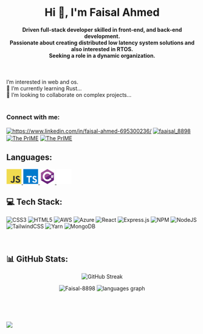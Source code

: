 <!DOCTYPE HTML>
<html>
 <head>
  <meta name="google-site-verification" content="EzwTOT5vK8aeskEQR8zfAiZ1ISQtDKoVHPKhh0-JflE" />
</head>
<!--<img width="1440" alt="Screenshot 2023-07-05 at 7 46 34 PM" src="https://github.com/Faisal-8898/Faisal-8898/assets/125754474/05f97f65-2af4-48e6-97dc-45838c9ebfdb">-->

<h1 align="center">Hi 👋, I'm Faisal Ahmed</h1>
<h4 align="center">

Driven full-stack developer skilled in front-end, and back-end development.<br> Passionate about creating distributed low latency system solutions and also interested in RTOS. <br>Seeking a role in a dynamic organization.</h4><br><br>
I’m interested in web and os.<br>🌱 I’m currently learning Rust...<br>💞️ I’m looking to collaborate on complex projects...
<br>
<br>


<h3 align="left">Connect with me:</h3>
<p align="left">
 <a href="https://www.linkedin.com/in/faisal-ahmed-695300236/" target="blank"><img align="center" src="https://raw.githubusercontent.com/rahuldkjain/github-profile-readme-generator/master/src/images/icons/Social/linked-in-alt.svg" alt="https://www.linkedin.com/in/faisal-ahmed-695300236/" height="30" width="40" /></a>
 <a href="https://twitter.com/faaisal_8898" target="blank"><img align="center" src="https://raw.githubusercontent.com/rahuldkjain/github-profile-readme-generator/master/src/images/icons/Social/twitter.svg" alt="faaisal_8898" height="30" width="40" /></a>
 <a href="https://codeforces.com/profile/The_PrIME" target="blank"><img align="center" src="https://raw.githubusercontent.com/rahuldkjain/github-profile-readme-generator/master/src/images/icons/Social/codeforces.svg" alt="The PrIME" height="30" width="40" /></a>
 <a href="https://leetcode.com/The_PrIME/" target="blank"><img align="center" src="https://raw.githubusercontent.com/rahuldkjain/github-profile-readme-generator/master/src/images/icons/Social/leet-code.svg" alt="The PrIME" height="30" width="40" /></a>
</p>


## Languages:
<p align="left">
 <!--<a href="https://www.java.com" target="_blank" rel="noreferrer"> <img src="https://raw.githubusercontent.com/devicons/devicon/master/icons/java/java-original.svg" alt="java" width="40" height="40"/> </a> -->
 <a href="https://developer.mozilla.org/en-US/docs/Web/JavaScript" target="_blank" rel="noreferrer"> <img src="https://raw.githubusercontent.com/devicons/devicon/master/icons/javascript/javascript-original.svg" alt="javascript" width="40" height="40"/> </a>   
 <a href="https://www.typescriptlang.org/" target="_blank" rel="noreferrer"> <img src="https://raw.githubusercontent.com/devicons/devicon/master/icons/typescript/typescript-original.svg" alt="typescript" width="40" height="40"/>
 <a href="https://learn.microsoft.com/en-us/dotnet/csharp/" target="_blank" rel="noreferrer"> <img src="https://raw.githubusercontent.com/devicons/devicon/master/icons/csharp/csharp-original.svg" alt="C#" width="40" height="40"/>
 <a href="https://www.rust-lang.org/" target="_blank" rel="noreferrer"> <img src="./rust.png" alt="rust" width="40" height="40"/> </a>  
</p>

## 💻 Tech Stack:

![CSS3](https://img.shields.io/badge/css3-%231572B6.svg?style=for-the-badge&logo=css3&logoColor=white) ![HTML5](https://img.shields.io/badge/html5-%23E34F26.svg?style=for-the-badge&logo=html5&logoColor=white)  ![AWS](https://img.shields.io/badge/AWS-%23FF9900.svg?style=for-the-badge&logo=amazon-aws&logoColor=white) ![Azure](https://img.shields.io/badge/azure-%230072C6.svg?style=for-the-badge&logo=azure-devops&logoColor=white) ![React](https://img.shields.io/badge/react-%2320232a.svg?style=for-the-badge&logo=react&logoColor=%2361DAFB) ![Express.js](https://img.shields.io/badge/express.js-%23404d59.svg?style=for-the-badge&logo=express&logoColor=%2361DAFB) ![NPM](https://img.shields.io/badge/NPM-%23000000.svg?style=for-the-badge&logo=npm&logoColor=white) ![NodeJS](https://img.shields.io/badge/node.js-6DA55F?style=for-the-badge&logo=node.js&logoColor=white) ![TailwindCSS](https://img.shields.io/badge/tailwindcss-%2338B2AC.svg?style=for-the-badge&logo=tailwind-css&logoColor=white) ![Yarn](https://img.shields.io/badge/yarn-%232C8EBB.svg?style=for-the-badge&logo=yarn&logoColor=white) ![MongoDB](https://img.shields.io/badge/MongoDB-%234ea94b.svg?style=for-the-badge&logo=mongodb&logoColor=white)
<br><br><br>
## 📊 GitHub Stats:


<p align="center">
  <img src="https://github-readme-streak-stats.herokuapp.com/?user=Faisal-8898&theme=nightowl&mode=weekly" alt="GitHub Streak" />
</p>

<p align="center">
  <img src="https://github-readme-stats.vercel.app/api?username=Faisal-8898&show_icons=true&locale=en&theme=tokyonight" height="190" alt="Faisal-8898"/> 
  <img src="https://github-readme-stats.vercel.app/api/top-langs?username=Faisal-8898&locale=en&theme=tokyonight&layout=compact&card_width=320&langs_count=5" height="190" alt="languages graph" />
</p>


<br><br><br>
<!--
## 🏆 GitHub Trophies

![](https://github-profile-trophy.vercel.app/?username=Faisal-8898&theme=discord&no-frame=false&no-bg=false&margin-w=4)


<br><br>
## 🔝 Top Contributed Repo

![](https://github-contributor-stats.vercel.app/api?username=Faisal-8898&limit=5&theme=dark&combine_all_yearly_contributions=true)

-->

[![](https://visitcount.itsvg.in/api?id=Faisal-8898&icon=0&color=0)](https://visitcount.itsvg.in)

<!-- Proudly created with GPRM ( https://gprm.itsvg.in ) -->
</html>
